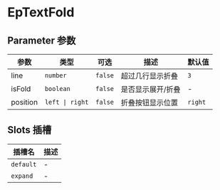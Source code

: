 # EpTextFold
## Parameter 参数
| 参数 | 类型 | 可选 | 描述 | 默认值 |
| --- | --- | --- | --- | --- |
| line | `number` | `false` | 超过几行显示折叠 | `3`
| isFold | `boolean` | `false` | 是否显示展开/折叠 | -
| position | `left \| right` | `false` | 折叠按钮显示位置 | `right`
## Slots 插槽
| 插槽名 | 描述 |
|  ---  | --- |
| `default` | - |
| `expand` | - |
